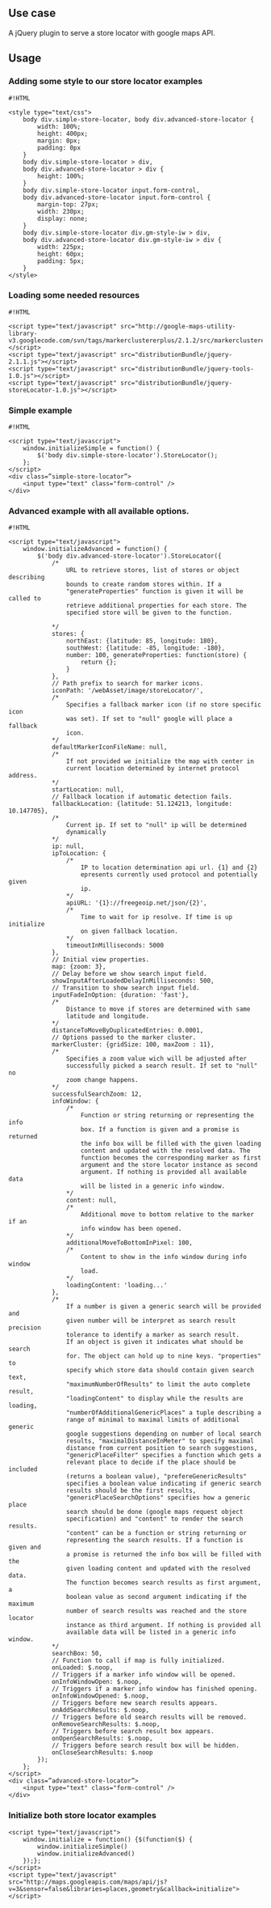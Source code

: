 <!-- !/usr/bin/env markdown
-*- coding: utf-8 -*- -->

<!-- region header

Copyright Torben Sickert 16.12.2012

License
-------

This library written by Torben Sickert stand under a creative commons naming
3.0 unported license. see http://creativecommons.org/licenses/by/3.0/deed.de

endregion -->

<!--|deDE:Einsatz-->
Use case
--------

A jQuery plugin to serve a store locator with google maps API.
<!--deDE:
    Ein jQuery-Plugin zum Bereitstellen eines Google-Maps-Storelocator.
-->

<!--|deDE:Verwendung-->
Usage
-----

### Adding some style to our store locator examples

<!--showExample-->

    #!HTML

    <style type="text/css">
        body div.simple-store-locator, body div.advanced-store-locator {
            width: 100%;
            height: 400px;
            margin: 0px;
            padding: 0px
        }
        body div.simple-store-locator > div,
        body div.advanced-store-locator > div {
            height: 100%;
        }
        body div.simple-store-locator input.form-control,
        body div.advanced-store-locator input.form-control {
            margin-top: 27px;
            width: 230px;
            display: none;
        }
        body div.simple-store-locator div.gm-style-iw > div,
        body div.advanced-store-locator div.gm-style-iw > div {
            width: 225px;
            height: 60px;
            padding: 5px;
        }
    </style>

### Loading some needed resources

<!--showExample-->

    #!HTML

    <script type="text/javascript" src="http://google-maps-utility-library-v3.googlecode.com/svn/tags/markerclustererplus/2.1.2/src/markerclusterer_packed.js"></script>
    <script type="text/javascript" src="distributionBundle/jquery-2.1.1.js"></script>
    <script type="text/javascript" src="distributionBundle/jquery-tools-1.0.js"></script>
    <script type="text/javascript" src="distributionBundle/jquery-storeLocator-1.0.js"></script>

### Simple example

<!--showExample-->

    #!HTML

    <script type="text/javascript">
        window.initializeSimple = function() {
            $('body div.simple-store-locator').StoreLocator();
        };
    </script>
    <div class=”simple-store-locator”>
        <input type="text" class="form-control" />
    </div>

### Advanced example with all available options.

<!--showExample-->

    #!HTML

    <script type="text/javascript">
        window.initializeAdvanced = function() {
            $('body div.advanced-store-locator').StoreLocator({
                /*
                    URL to retrieve stores, list of stores or object describing
                    bounds to create random stores within. If a
                    "generateProperties" function is given it will be called to
                    retrieve additional properties for each store. The
                    specified store will be given to the function.

                */
                stores: {
                    northEast: {latitude: 85, longitude: 180},
                    southWest: {latitude: -85, longitude: -180},
                    number: 100, generateProperties: function(store) {
                        return {};
                    }
                },
                // Path prefix to search for marker icons.
                iconPath: '/webAsset/image/storeLocator/',
                /*
                    Specifies a fallback marker icon (if no store specific icon
                    was set). If set to "null" google will place a fallback
                    icon.
                */
                defaultMarkerIconFileName: null,
                /*
                    If not provided we initialize the map with center in
                    current location determined by internet protocol address.
                */
                startLocation: null,
                // Fallback location if automatic detection fails.
                fallbackLocation: {latitude: 51.124213, longitude: 10.147705},
                /*
                    Current ip. If set to "null" ip will be determined
                    dynamically
                */
                ip: null,
                ipToLocation: {
                    /*
                        IP to location determination api url. {1} and {2}
                        epresents currently used protocol and potentially given
                        ip.
                    */
                    apiURL: '{1}://freegeoip.net/json/{2}',
                    /*
                        Time to wait for ip resolve. If time is up initialize
                        on given fallback location.
                    */
                    timeoutInMilliseconds: 5000
                },
                // Initial view properties.
                map: {zoom: 3},
                // Delay before we show search input field.
                showInputAfterLoadedDelayInMilliseconds: 500,
                // Transition to show search input field.
                inputFadeInOption: {duration: 'fast'},
                /*
                    Distance to move if stores are determined with same
                    latitude and longitude.
                */
                distanceToMoveByDuplicatedEntries: 0.0001,
                // Options passed to the marker cluster.
                markerCluster: {gridSize: 100, maxZoom : 11},
                /*
                    Specifies a zoom value wich will be adjusted after
                    successfully picked a search result. If set to "null" no
                    zoom change happens.
                */
                successfulSearchZoom: 12,
                infoWindow: {
                    /*
                        Function or string returning or representing the info
                        box. If a function is given and a promise is returned
                        the info box will be filled with the given loading
                        content and updated with the resolved data. The
                        function becomes the corresponding marker as first
                        argument and the store locator instance as second
                        argument. If nothing is provided all available data
                        will be listed in a generic info window.
                    */
                    content: null,
                    /*
                        Additional move to bottom relative to the marker if an
                        info window has been opened.
                    */
                    additionalMoveToBottomInPixel: 100,
                    /*
                        Content to show in the info window during info window
                        load.
                    */
                    loadingContent: 'loading...'
                },
                /*
                    If a number is given a generic search will be provided and
                    given number will be interpret as search result precision
                    tolerance to identify a marker as search result.
                    If an object is given it indicates what should be search
                    for. The object can hold up to nine keys. "properties" to
                    specify which store data should contain given search text,
                    "maximumNumberOfResults" to limit the auto complete result,
                    "loadingContent" to display while the results are loading,
                    "numberOfAdditionalGenericPlaces" a tuple describing a
                    range of minimal to maximal limits of additional generic
                    google suggestions depending on number of local search
                    results, "maximalDistanceInMeter" to specify maximal
                    distance from current position to search suggestions,
                    "genericPlaceFilter" specifies a function which gets a
                    relevant place to decide if the place should be included
                    (returns a boolean value), "prefereGenericResults"
                    specifies a boolean value indicating if generic search
                    results should be the first results,
                    "genericPlaceSearchOptions" specifies how a generic place
                    search should be done (google maps request object
                    specification) and "content" to render the search results.
                    "content" can be a function or string returning or
                    representing the search results. If a function is given and
                    a promise is returned the info box will be filled with the
                    given loading content and updated with the resolved data.
                    The function becomes search results as first argument, a
                    boolean value as second argument indicating if the maximum
                    number of search results was reached and the store locator
                    instance as third argument. If nothing is provided all
                    available data will be listed in a generic info window.
                */
                searchBox: 50,
                // Function to call if map is fully initialized.
                onLoaded: $.noop,
                // Triggers if a marker info window will be opened.
                onInfoWindowOpen: $.noop,
                // Triggers if a marker info window has finished opening.
                onInfoWindowOpened: $.noop,
                // Triggers before new search results appears.
                onAddSearchResults: $.noop,
                // Triggers before old search results will be removed.
                onRemoveSearchResults: $.noop,
                // Triggers before search result box appears.
                onOpenSearchResults: $.noop,
                // Triggers before search result box will be hidden.
                onCloseSearchResults: $.noop
            });
        };
    </script>
    <div class=”advanced-store-locator”>
        <input type="text" class="form-control" />
    </div>

### Initialize both store locator examples

<!--showExample-->

    <script type="text/javascript">
        window.initialize = function() {$(function($) {
            window.initializeSimple()
            window.initializeAdvanced()
        });};
    </script>
    <script type="text/javascript" src="http://maps.googleapis.com/maps/api/js?v=3&sensor=false&libraries=places,geometry&callback=initialize"></script>

<!-- region modline

vim: set tabstop=4 shiftwidth=4 expandtab:
vim: foldmethod=marker foldmarker=region,endregion:

endregion -->
